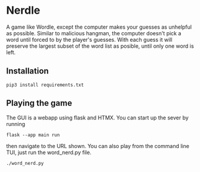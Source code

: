 # Nerdle
A game like Wordle, except the computer makes your guesses as unhelpful as possible.
Similar to malicious hangman, the computer doesn't pick a word until forced to by the player's guesses. 
With each guess it will preserve the largest subset of the word list as posible, until only one word is left.

## Installation 
```
pip3 install requirements.txt
```

## Playing the game
The GUI is a webapp using flask and HTMX. You can start up the sever by running 
```
flask --app main run
```
then navigate to the URL shown. You can also play from the command line TUI, just run the word_nerd.py file.
```
./word_nerd.py
```

